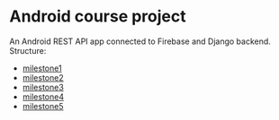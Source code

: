 # Android course project
An Android REST API app connected to Firebase and Django backend.
Structure:
* [milestone1](https://github.com/scrubele/android-course/tree/milestone1)
* [milestone2](https://github.com/scrubele/android-course/tree/milestone2)
* [milestone3](https://github.com/scrubele/android-course/tree/milestone3)
* [milestone4](https://github.com/scrubele/android-course/tree/milestone4)
* [milestone5](https://github.com/scrubele/android-course/tree/milestone5)
